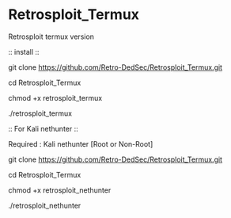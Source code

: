 # Retrosploit_Termux
Retrosploit termux version


:: install ::

git clone https://github.com/Retro-DedSec/Retrosploit_Termux.git

cd Retrosploit_Termux

chmod +x retrosploit_termux

./retrosploit_termux

:: For Kali nethunter ::

Required : Kali nethunter [Root or Non-Root]

git clone https://github.com/Retro-DedSec/Retrosploit_Termux.git

cd Retrosploit_Termux

chmod +x retrosploit_nethunter

./retrosploit_nethunter
